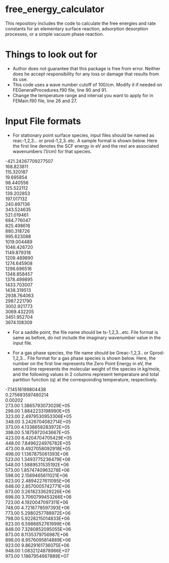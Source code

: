 # free_energy_calculator
This repository includes the code to calculate the free energies and rate constants for an elementary surface reaction, adsorption desorption processes, or a simple vacuum phase reaction. 

Things to look out for
======================
* Author does not guarantee that this package is free from error. Neither does he accept responsibility
  for any loss or damage that results from its use.
* This code uses a wave number cutoff of 100/cm. Modify it if needed on FEGeneralProcedures.f90 file, line 90 and 91.
* Change the temperature range and interval you want to apply for in FEMain.f90 file, line 26 and 27.

Input File formats
==================
* For stationary point surface species, input files should be named as reac-1,2,3... or prod-1,2,3..etc. A sample format is shown below. Here the first line denotes the SCF energy in eV and the rest are associated wavenumbers (1/cm) for that species.

-421.24267709277507<br/>
168.823811<br/>
115.320187<br/>
19.695854<br/>
98.440556<br/>
125.522112<br/>
139.202853<br/>
197.017132<br/>
240.897136<br/>
343.524635<br/>
521.019461<br/>
684.776047<br/>
825.498616<br/>
880.318726<br/>
995.623088<br/>
1019.004489<br/>
1046.426720<br/>
1149.879318<br/>
1209.489890<br/>
1274.645908<br/>
1296.696516<br/>
1348.858457<br/>
1378.499895<br/>
1433.703007<br/>
1438.319513<br/>
2938.764063<br/>
2987.221790<br/>
3002.921773<br/>
3069.432205<br/>
3451.952704<br/>
3674.108309<br/>

* For a saddle point, the file name should be ts-1,2,3...etc. File format is same as before, do not include the imaginary wavenumber value in the input file.

* For a gas phase species, the file name should be Greac-1,2,3.. or Gprod-1,2,3... File format for a gas phase species is shown below. Here, the number on the first line represents the Zero Point Energy in eV, the sencod line represents the molecular weight of the species in kg/mole, and the following values in 2 columns represent temperature and total partition function (q) at the correspoinding temperature, respectively.  

-7.14516199804438<br/>
0.275693597480214<br/>
0.00202<br/>
273.00    1.3865793073029E+05<br/>
298.00    1.8842233198990E+05<br/>
323.00    2.4979530953306E+05<br/>
348.00    3.2426704082714E+05<br/>
373.00    4.1338658283972E+05<br/>
398.00    5.1875972043667E+05<br/>
423.00    6.4204704705429E+05<br/>
448.00    7.8496224976782E+05<br/>
473.00    9.4927058092918E+05<br/>
498.00    1.1367875061393E+06<br/>
523.00    1.3493775236479E+06<br/>
548.00    1.5889531535192E+06<br/>
573.00    1.8574740963278E+06<br/>
598.00    2.1569465611021E+06<br/>
623.00    2.4894227611095E+06<br/>
648.00    2.8570005742771E+06<br/>
673.00    3.2618233629226E+06<br/>
698.00    3.7060799453266E+06<br/>
723.00    4.1920047097311E+06<br/>
748.00    4.7218778597393E+06<br/>
773.00    5.2980257788972E+06<br/>
798.00    5.9228215014833E+06<br/>
823.00    6.5986852761999E+06<br/>
848.00    7.3280852095055E+06<br/>
873.00    8.1135379756987E+06<br/>
898.00    8.9576095814889E+06<br/>
923.00    9.8629161736075E+06<br/>
948.00    1.0832124878966E+07<br/>
973.00    1.1867954667889E+07<br/>
